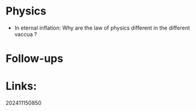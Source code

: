 # Physics
- In eternal inflation: Why are the law of physics different in the different vaccua ?


# Follow-ups


# Links: 



202411150850
